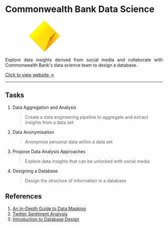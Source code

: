# Commonwealth Bank Data Science

<p align="center">
    <img src="Images/CommBank Logos_Beacon Wordmark White.png" alt="Commonwealth Bank" width="auto" height="100px"></p>
<p align="justify">
Explore data insights derived from social media and collaborate with Commonwealth Bank's data science team to design a database.
</p>

[Click to view website →](https://www.theforage.com/simulations/commonwealth-bank/intro-data-science-sd7t)

---

## Tasks

1. Data Aggregation and Analysis
   > Create a data engineering pipeline to aggregate and extract insights from a data set

2. Data Anonymisation
   > Anonymise personal data within a data set

3. Propose Data Analysis Approaches
   > Explore data insights that can be unlocked with social media

4. Designing a Database
   > Design the structure of information in a database

## References

1. [An In-Depth Guide to Data Masking](https://www.testim.io/blog/data-masking/)
2. [Twitter Sentiment Analysis](https://blog.gramener.com/twitter-sentiment-analysis/)
3. [Introduction to Database Design](https://www.datanamic.com/support/lt-dez005-introduction-db-modeling.html)
